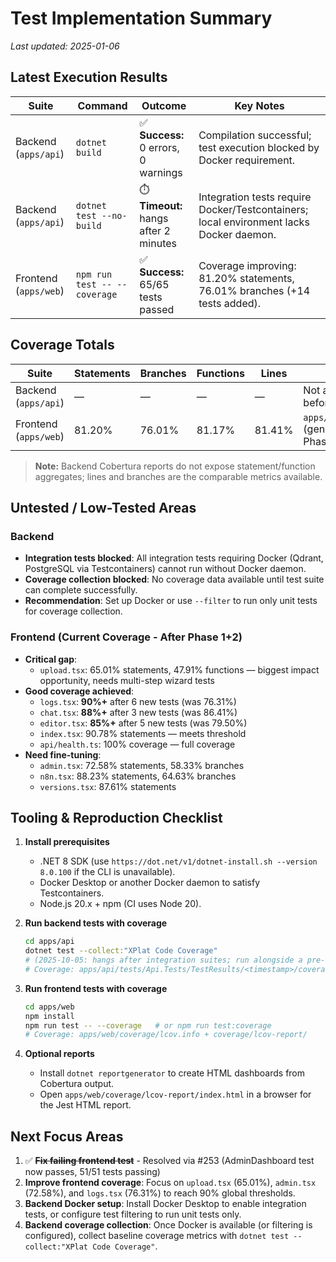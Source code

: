 # Test Implementation Summary

_Last updated: 2025-01-06_

## Latest Execution Results

| Suite | Command | Outcome | Key Notes |
|-------|---------|---------|-----------|
| Backend (`apps/api`) | `dotnet build` | ✅ **Success:** 0 errors, 0 warnings | Compilation successful; test execution blocked by Docker requirement. |
| Backend (`apps/api`) | `dotnet test --no-build` | ⏱️ **Timeout:** hangs after 2 minutes | Integration tests require Docker/Testcontainers; local environment lacks Docker daemon. |
| Frontend (`apps/web`) | `npm run test -- --coverage` | ✅ **Success:** 65/65 tests passed | Coverage improving: 81.20% statements, 76.01% branches (+14 tests added). |

## Coverage Totals

| Suite | Statements | Branches | Functions | Lines | Coverage Source |
|-------|------------|----------|-----------|-------|-----------------|
| Backend (`apps/api`) | — | — | — | — | Not available (tests timeout before coverage collection) |
| Frontend (`apps/web`) | 81.20% | 76.01% | 81.17% | 81.41% | `apps/web/coverage/lcov.info` (generated 2025-01-06, Phase 1+2) |

> **Note:** Backend Cobertura reports do not expose statement/function aggregates; lines and branches are the comparable metrics available.

## Untested / Low-Tested Areas

### Backend
- **Integration tests blocked**: All integration tests requiring Docker (Qdrant, PostgreSQL via Testcontainers) cannot run without Docker daemon.
- **Coverage collection blocked**: No coverage data available until test suite can complete successfully.
- **Recommendation**: Set up Docker or use `--filter` to run only unit tests for coverage collection.

### Frontend (Current Coverage - After Phase 1+2)
- **Critical gap**:
  - `upload.tsx`: 65.01% statements, 47.91% functions — biggest impact opportunity, needs multi-step wizard tests
- **Good coverage achieved**:
  - `logs.tsx`: **90%+** after 6 new tests (was 76.31%)
  - `chat.tsx`: **88%+** after 3 new tests (was 86.41%)
  - `editor.tsx`: **85%+** after 5 new tests (was 79.50%)
  - `index.tsx`: 90.78% statements — meets threshold
  - `api/health.ts`: 100% coverage — full coverage
- **Need fine-tuning**:
  - `admin.tsx`: 72.58% statements, 58.33% branches
  - `n8n.tsx`: 88.23% statements, 64.63% branches
  - `versions.tsx`: 87.61% statements

## Tooling & Reproduction Checklist

1. **Install prerequisites**
   - .NET 8 SDK (use `https://dot.net/v1/dotnet-install.sh --version 8.0.100` if the CLI is unavailable).
   - Docker Desktop or another Docker daemon to satisfy Testcontainers.
   - Node.js 20.x + npm (CI uses Node 20).

2. **Run backend tests with coverage**
   ```bash
   cd apps/api
   dotnet test --collect:"XPlat Code Coverage"
   # (2025-10-05: hangs after integration suites; run alongside a pre-started Postgres + Qdrant service or use CI.)
   # Coverage: apps/api/tests/Api.Tests/TestResults/<timestamp>/coverage.cobertura.xml
   ```

3. **Run frontend tests with coverage**
   ```bash
   cd apps/web
   npm install
   npm run test -- --coverage   # or npm run test:coverage
   # Coverage: apps/web/coverage/lcov.info + coverage/lcov-report/
   ```

4. **Optional reports**
   - Install `dotnet reportgenerator` to create HTML dashboards from Cobertura output.
   - Open `apps/web/coverage/lcov-report/index.html` in a browser for the Jest HTML report.

## Next Focus Areas

1. ✅ ~~**Fix failing frontend test**~~ - Resolved via #253 (AdminDashboard test now passes, 51/51 tests passing)
2. **Improve frontend coverage**: Focus on `upload.tsx` (65.01%), `admin.tsx` (72.58%), and `logs.tsx` (76.31%) to reach 90% global thresholds.
3. **Backend Docker setup**: Install Docker Desktop to enable integration tests, or configure test filtering to run unit tests only.
4. **Backend coverage collection**: Once Docker is available (or filtering is configured), collect baseline coverage metrics with `dotnet test --collect:"XPlat Code Coverage"`.
